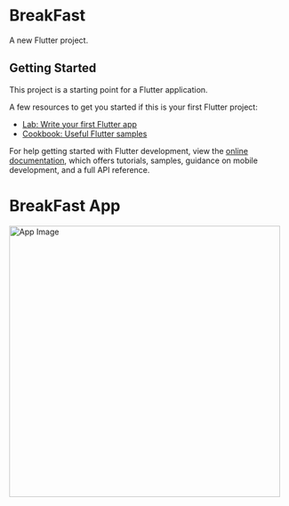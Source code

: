 # BreakFast

A new Flutter project.

## Getting Started

This project is a starting point for a Flutter application.

A few resources to get you started if this is your first Flutter project:

- [Lab: Write your first Flutter app](https://docs.flutter.dev/get-started/codelab)
- [Cookbook: Useful Flutter samples](https://docs.flutter.dev/cookbook)

For help getting started with Flutter development, view the
[online documentation](https://docs.flutter.dev/), which offers tutorials,
samples, guidance on mobile development, and a full API reference.


# BreakFast App

<img width="487" alt="App Image" src="https://github.com/jonik2909/breakfast/assets/65108313/c9e643e2-25fa-4e86-bfa0-f8185ec302cc">
